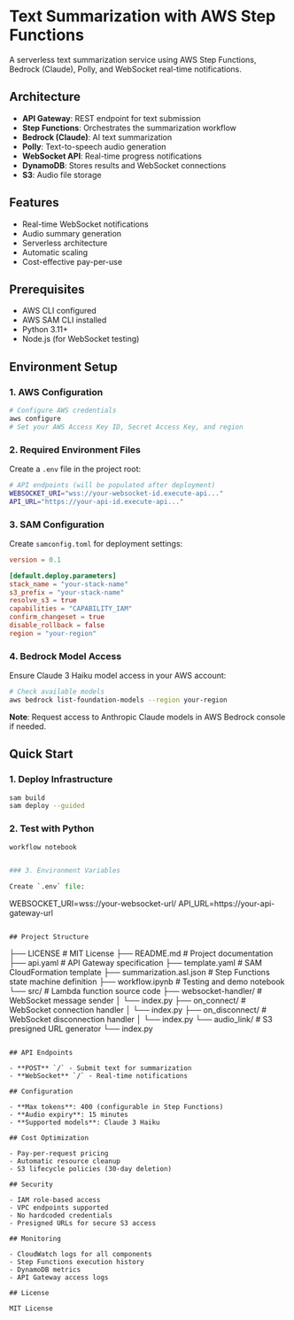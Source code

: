 # Text Summarization with AWS Step Functions

A serverless text summarization service using AWS Step Functions, Bedrock (Claude), Polly, and WebSocket real-time notifications.

## Architecture

- **API Gateway**: REST endpoint for text submission
- **Step Functions**: Orchestrates the summarization workflow
- **Bedrock (Claude)**: AI text summarization
- **Polly**: Text-to-speech audio generation
- **WebSocket API**: Real-time progress notifications
- **DynamoDB**: Stores results and WebSocket connections
- **S3**: Audio file storage

## Features

- Real-time WebSocket notifications
- Audio summary generation
- Serverless architecture
- Automatic scaling
- Cost-effective pay-per-use

## Prerequisites

- AWS CLI configured
- AWS SAM CLI installed
- Python 3.11+
- Node.js (for WebSocket testing)

## Environment Setup

### 1. AWS Configuration

```bash
# Configure AWS credentials
aws configure
# Set your AWS Access Key ID, Secret Access Key, and region 
```

### 2. Required Environment Files

Create a `.env` file in the project root:

```bash
# API endpoints (will be populated after deployment)
WEBSOCKET_URI="wss://your-websocket-id.execute-api..."
API_URL="https://your-api-id.execute-api..."
```

### 3. SAM Configuration

Create `samconfig.toml` for deployment settings:

```toml
version = 0.1

[default.deploy.parameters]
stack_name = "your-stack-name"
s3_prefix = "your-stack-name"
resolve_s3 = true
capabilities = "CAPABILITY_IAM"
confirm_changeset = true
disable_rollback = false
region = "your-region"
```

### 4. Bedrock Model Access

Ensure Claude 3 Haiku model access in your AWS account:

```bash
# Check available models
aws bedrock list-foundation-models --region your-region
```

**Note**: Request access to Anthropic Claude models in AWS Bedrock console if needed.

## Quick Start

### 1. Deploy Infrastructure

```bash
sam build
sam deploy --guided
```

### 2. Test with Python

```python
workflow notebook


### 3. Environment Variables

Create `.env` file:
```
WEBSOCKET_URI=wss://your-websocket-url/
API_URL=https://your-api-gateway-url
```

## Project Structure

```
├── LICENSE                 # MIT License
├── README.md              # Project documentation
├── api.yaml               # API Gateway specification
├── template.yaml          # SAM CloudFormation template
├── summarization.asl.json # Step Functions state machine definition
├── workflow.ipynb         # Testing and demo notebook
└── src/                   # Lambda function source code
    ├── websocket-handler/ # WebSocket message sender
    │   └── index.py
    ├── on_connect/        # WebSocket connection handler
    │   └── index.py
    ├── on_disconnect/     # WebSocket disconnection handler
    │   └── index.py
    └── audio_link/        # S3 presigned URL generator
        └── index.py
```

## API Endpoints

- **POST** `/` - Submit text for summarization
- **WebSocket** `/` - Real-time notifications

## Configuration

- **Max tokens**: 400 (configurable in Step Functions)
- **Audio expiry**: 15 minutes
- **Supported models**: Claude 3 Haiku

## Cost Optimization

- Pay-per-request pricing
- Automatic resource cleanup
- S3 lifecycle policies (30-day deletion)

## Security

- IAM role-based access
- VPC endpoints supported
- No hardcoded credentials
- Presigned URLs for secure S3 access

## Monitoring

- CloudWatch logs for all components
- Step Functions execution history
- DynamoDB metrics
- API Gateway access logs

## License

MIT License